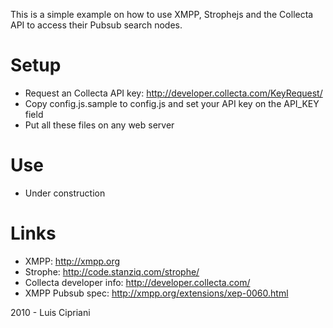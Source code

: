 This is a simple example on how to use XMPP, Strophejs and the Collecta API to access their Pubsub search nodes.

# Setup

- Request an Collecta API key: <http://developer.collecta.com/KeyRequest/>
- Copy config.js.sample to config.js and set your API key on the API_KEY field
- Put all these files on any web server

# Use

- Under construction

# Links

- XMPP: <http://xmpp.org>
- Strophe: <http://code.stanziq.com/strophe/>
- Collecta developer info: <http://developer.collecta.com/>
- XMPP Pubsub spec: <http://xmpp.org/extensions/xep-0060.html>

2010 - Luis Cipriani
